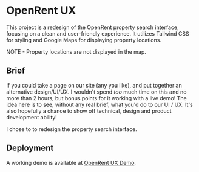 # OpenRent UX

This project is a redesign of the OpenRent property search interface, focusing on a clean and user-friendly experience. It utilizes Tailwind CSS for styling and Google Maps for displaying property locations.

NOTE - Property locations are not displayed in the map.

## Brief

If you could take a page on our site (any you like), and put together an alternative design/UI/UX. I wouldn't spend _too_ much time on this and no more than 2 hours, but bonus points for it working with a live demo! The idea here is to see, without any real brief, what you'd do to our UI / UX. It's also hopefully a chance to show off technical, design and product development ability!

I chose to to redesign the property search interface.

## Deployment

A working demo is available at [OpenRent UX Demo](https://open-rent-ux.vercel.app/).
